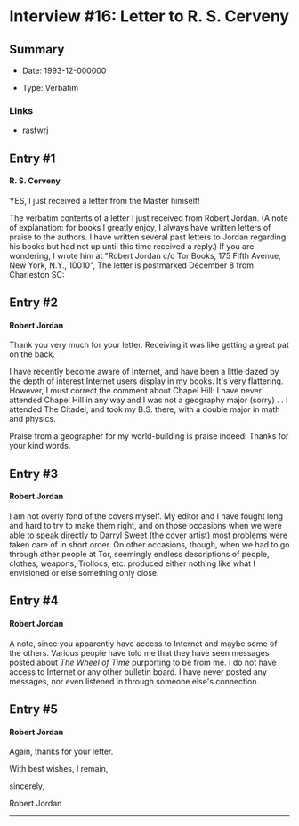 # Interview #16: Letter to R. S. Cerveny

## Summary

- Date: 1993-12-000000

- Type: Verbatim

### Links

- [rasfwrj](http://groups.google.com/group/rec.arts.sf.written/msg/6ac54caa00691895)


## Entry #1

#### R. S. Cerveny

YES, I just received a letter from the Master himself!

The verbatim contents of a letter I just received from Robert Jordan. (A note of explanation: for books I greatly enjoy, I always have written letters of praise to the authors. I have written several past letters to Jordan regarding his books but had not up until this time received a reply.) If you are wondering, I wrote him at "Robert Jordan c/o Tor Books, 175 Fifth Avenue, New York, N.Y., 10010", The letter is postmarked December 8 from Charleston SC:

## Entry #2

#### Robert Jordan

Thank you very much for your letter. Receiving it was like getting a great pat on the back.

I have recently become aware of Internet, and have been a little dazed by the depth of interest Internet users display in my books. It's very flattering. However, I must correct the comment about Chapel Hill: I have never attended Chapel Hill in any way and I was not a geography major (sorry) .
. I attended The Citadel, and took my B.S. there, with a double major in math and physics.

Praise from a geographer for my world-building is praise indeed! Thanks for your kind words.

## Entry #3

#### Robert Jordan

I am not overly fond of the covers myself. My editor and I have fought long and hard to try to make them right, and on those occasions when we were able to speak directly to Darryl Sweet (the cover artist) most problems were taken care of in short order. On other occasions, though, when we had to go through other people at Tor, seemingly endless descriptions of people, clothes, weapons, Trollocs, etc. produced either nothing like what I envisioned or else something only close.

## Entry #4

#### Robert Jordan

A note, since you apparently have access to Internet and maybe some of the others. Various people have told me that they have seen messages posted about
*The Wheel of Time*
purporting to be from me. I do not have access to Internet or any other bulletin board. I have never posted any messages, nor even listened in through someone else's connection.

## Entry #5

#### Robert Jordan

Again, thanks for your letter.

With best wishes, I remain,
  

sincerely,

Robert Jordan


---

